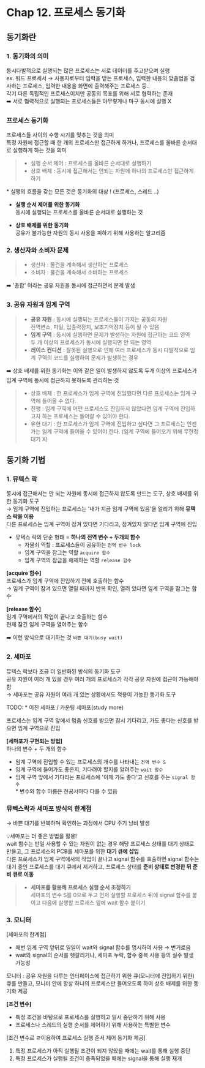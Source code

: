 # Chap 12. 프로세스 동기화

## 동기화란

### 1. 동기화의 의미

동시다발적으로 실행되는 많은 프로세스는 서로 데이터를 주고받으며 실행  
ex. 워드 프로세서 → 사용자로부터 입력을 받는 프로세스, 입력한 내용의 맞춤법을 검사하는 프로세스, 입력한 내용을 화면에 출력해주는 프로세스 등..  
각기 다른 독립적인 프로세스이지만 공동의 목표를 위해 서로 협력하는 존재  
➡️ 서로 협력적으로 실행되는 프로세스들은 아무렇게나 마구 동시에 실행 X

### 프로세스 동기화

프로세스들 사이의 수행 시기를 맞추는 것을 의미  
특정 자원에 접근할 때 한 개의 프로세스만 접근하게 하거나, 프로세스를 올바른 순서대로 실행하게 하는 것을 의미

> - 실행 순서 제어 : 프로세스를 올바른 순서대로 실행하기
> - 상호 배제 : 동시에 접근해서는 안되는 자원에 하나의 프로세스만 접근하게 하기

\* 실행의 흐름을 갖는 모든 것은 동기화의 대상 ! (프로세스, 스레드 ..)

- **실행 순서 제어를 위한 동기화**  
   동시에 실행되는 프로세스를 올바른 순서대로 실행하는 것

- **상호 배제를 위한 동기화**  
   공유가 불가능한 자원의 동시 사용을 피하기 위해 사용하는 알고리즘

### 2. 생산자와 소비자 문제

> - 생산자 : 물건을 계속해서 생산하는 프로세스
> - 소비자 : 물건을 계속해서 소비하는 프로세스

➡️ '총합' 이라는 공유 자원을 동시에 접근하면서 문제 발생

### 3. 공유 자원과 임계 구역

> - **공유 자원** : 동시에 실행되는 프로세스들이 가지는 공동의 자원  
>    전역변소, 파일, 입출력장치, 보조기억장치 등이 될 수 있음
> - **임계 구역** : 동시에 실행하면 문제가 발생하는 자원에 접근하는 코드 영역  
>   두 개 이상의 프로세스가 동시에 실행되면 안 되는 영역
> - **레이스 컨디션** : 잘못된 실행으로 인해 여러 프로세스가 동시 다발적으로 임계 구역의 코드를 실행하여 문제가 발생하는 경우

➡️ 상호 배제를 위한 동기화는 이와 같은 일이 발생하지 않도록 두개 이상의 프로세스가 임계 구역에 동시에 접근하지 못하도록 관리하는 것

> - 상호 배제 : 한 프로세스가 임계 구역에 진입했다면 다른 프로세스는 임계 구역에 들어올 수 없다.
> - 진행 : 임계 구역에 어떤 프로세스도 진입하지 않았다면 임계 구역에 진입하고자 하는 프로세스는 들어갈 수 있어야 한다.
> - 유한 대기 : 한 프로세스가 임계 구역에 진입하고 싶다면 그 프로세스는 언젠가는 임계 구역에 들어올 수 있어야 한다. (임계 구역에 들어오기 위해 무한정 대기 X)

## 동기화 기법

### 1. 뮤텍스 락

동시에 접근해서는 안 되는 자원에 동시에 접근하지 않도록 만드는 도구, 상호 배제를 위한 동기화 도구  
→ 임계 구역에 진입하는 프로세스는 '내가 지금 임계 구역에 있음'을 알리기 위해 **뮤텍스 락을 이용**  
다른 프로세스는 임계 구역이 잠겨 있다면 기다리고, 잠겨있지 않다면 임계 구역에 진입

- 뮤텍스 락의 단순 형태 = **하나의 전역 변수 + 두개의 함수**
  - 자물쇠 역할 : 프로세스들이 공유하는 `전역 변수 lock`
  - 임계 구역을 잠그는 역할 `acquire 함수`
  - 임계 구역의 잠금을 해제하는 역할 `release 함수`

**[acquire 함수]**  
프로세스가 임계 구역에 진입하기 전에 호출하는 함수  
→ 임계 구역이 잠겨 있으면 열릴 때까지 반복 확인, 열려 있다면 임계 구역을 잠그는 함수

**[release 함수]**  
임계 구역에서의 작업이 끝나고 호출하는 함수  
현재 잠긴 임계 구역을 열어주는 함수

➡️ 이런 방식으로 대기하는 것 `바쁜 대기(busy wait)`

### 2. 세마포

뮤텍스 락보다 조금 더 일반화된 방식의 동기화 도구  
공유 자원이 여러 개 있을 경우 여러 개의 프로세스가 각각 공유 자원에 접근이 가능해야 함  
→ 세마포는 공유 자원이 여러 개 있는 상황에서도 적용이 가능한 동기화 도구

TODO: \* 이진 세마포 / 카운팅 세마포(study more)

프로세스는 임계 구역 앞에서 멈춤 신호를 받으면 잠시 기다리고, 가도 좋다는 신호를 받으면 임계 구역으로 진입

**[세마포가 구현되는 방법]**  
하나의 변수 + 두 개의 함수

- 임계 구역에 진입할 수 있는 프로세스의 개수를 나타내는 `전역 변수 S`
- 임계 구역에 들어가도 좋은지, 기다려야 할지를 알려주는 `wait 함수`
- 임계 구역 앞에서 기다리는 프로세스에 '이제 가도 좋다'고 신호를 주는 `signal 함수`  
  \* 변수와 함수 이름은 전공서마다 다를 수 있음

### 뮤텍스락과 세마포 방식의 한계점

→ 바쁜 대기를 반복하며 확인하는 과정에서 CPU 주기 낭비 발생

💡세마포는 더 좋은 방법을 활용!  
wait 함수는 만일 사용할 수 있는 자원이 없는 경우 해당 프로세스 상태를 대기 상태로 만들고, 그 프로세스의 PCB를 세마포를 위한 **대기 큐에 삽입**  
다른 프로세스가 임계 구역에서의 작업이 끝나고 signal 함수를 호출하면 signal 함수는 대기 중인 프로세스를 대기 큐에서 제거하고, 프로세스 상태를 **준비 상태로 변경한 뒤 준비 큐로 이동**

> - **세마포를 활용해 프로세스 실행 순서 조정하기**  
>   세마포의 변수 S를 0으로 두고 먼저 실행할 프로세스 뒤에 signal 함수를 붙이고 다음에 실행할 프로세스 앞에 wait 함수 붙이기

### 3. 모니터

[세마포의 한계점]

- 매번 임계 구역 앞뒤로 일일이 wait와 signal 함수를 명시하여 사용 → 번거로움
- wait와 signal의 순서를 헷갈리거나, 세마포 누락, 함수 중복 사용 등의 실수 발생 가능성

모니터 : 공유 자원을 다루는 인터페이스에 접근하기 위한 큐(모니터에 진입하기 위한)큐를 만들고, 모니터 안에 항상 하나의 프로세스만 들어오도록 하여 상호 배제를 위한 동기화 제공

**[조건 변수]**

- 특정 조건을 바탕으로 프로세스를 실행하고 일시 중단하기 위해 사용
- 프로세스나 스레드의 실행 순서를 제어하기 위해 사용하는 특별한 변수

[조건 변수르 ㄹ이용하여 프로세스 실행 준서 제어 동기화 제공]

1. 특정 프로세스가 아직 실행될 조건이 되지 않았을 때에는 wait를 통해 실행 중단
2. 특정 프로세스가 실행될 조건이 충족되었을 때에는 signal을 통해 실행 재개
